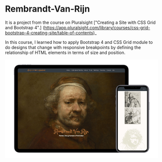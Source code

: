 # Rembrandt-Van-Rijn 
It is a project from the course on Pluralsight ["Creating a Site with CSS Grid and Bootstrap 4".]
(https://app.pluralsight.com/library/courses/css-grid-bootstrap-4-creating-site/table-of-contents)_ 
    
 In this course, I learned how to apply Bootstrap 4 and CSS Grid 
 module to do designs that change with responsive breakpoints by 
 defining the relationship 
 of HTML elements in terms of size and position.

<p align="center">
  <img src="./art/app-demo.png" width="800px"/>
</p>

